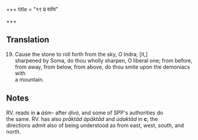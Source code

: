 +++
title = "१९ प्र वर्तय"

+++
## Translation
19. Cause the stone to roll forth from the sky, O Indra; \[it,\]  
sharpened by Soma, do thou wholly sharpen, O liberal one; from before,  
from away, from below, from above, do thou smite upon the demoniacs with  
a mountain.

## Notes
RV. reads in **a** *áśm-* after *divó*, and some of SPP's authorities do  
the same. RV. has also *prā́ktād ápāktād* and *údaktād* in **c**; the  
directions admit also of being understood as from east, west, south, and  
north.

